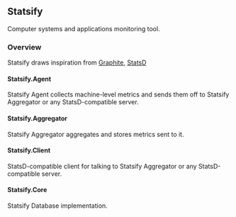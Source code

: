 ## Statsify

Computer systems and applications monitoring tool.

### Overview

Statsify draws inspiration from [Graphite](https://github.com/graphite-project), [StatsD](https://github.com/etsy/statsd/)

#### Statsify.Agent

Statsify Agent collects machine-level metrics and sends them off to Statsify Aggregator or any StatsD-compatible server.

#### Statsify.Aggregator

Statsify Aggregator aggregates and stores metrics sent to it.

#### Statsify.Client

StatsD-compatible client for talking to Statsify Aggregator or any StatsD-compatible server.

#### Statsify.Core

Statsify Database implementation.

